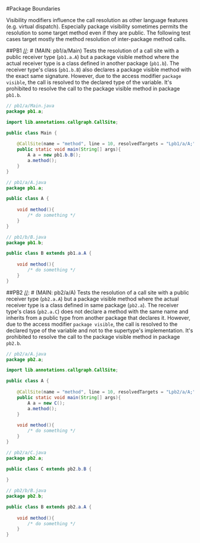 #Package Boundaries

Visibility modifiers influence the call resolution as other language features (e.g. virtual dispatch).
Especially package visibility sometimes permits the resolution to some target method even if they are
public. The following test cases target mostly the method resolution of inter-package method calls.

##PB1
[//]: # (MAIN: pb1/a/Main)
Tests the resolution of a call site with a public receiver type (```pb1.a.A```) but a package visible method where the
actual receiver type is a class defined in another package (```pb1.b```). The receiver type's class
(```pb1.b.B```) also declares a package visible method with the exact same signature. However,
due to the access modifier ```package visible```, the call is resolved to the declared type of the
variable. It's prohibited to resolve the call to the package visible method in package ```pb1.b```. 
```java
// pb1/a/Main.java
package pb1.a;

import lib.annotations.callgraph.CallSite;

public class Main {
    
    @CallSite(name = "method", line = 10, resolvedTargets = "Lpb1/a/A;", prohibitedTargets = "Lpb1/b/B;")
    public static void main(String[] args){
        A a = new pb1.b.B();
        a.method();
    }   
}
```
```java
// pb1/a/A.java
package pb1.a;

public class A {
    
    void method(){
        /* do something */
    }
}
```
```java
// pb1/b/B.java
package pb1.b;

public class B extends pb1.a.A {
    
    void method(){
        /* do something */
    }
}
```
[//]: # (END)

##PB2
[//]: # (MAIN: pb2/a/A)
Tests the resolution of a call site with a public receiver type (```pb2.a.A```) but a package visible method where the
actual receiver type is a class defined in same package (```pb2.a```). The receiver type's class
(```pb2.a.C```) does not declare a method with the same name and inherits from a public type from another
package that declares it. However, due to the access modifier ```package visible```, the call is resolved
to the declared type of the variable and not to the supertype's implementation. 
It's prohibited to resolve the call to the package visible method in package ```pb2.b```. 
```java
// pb2/a/A.java
package pb2.a;

import lib.annotations.callgraph.CallSite;

public class A {
    
    @CallSite(name = "method", line = 10, resolvedTargets = "Lpb2/a/A;", prohibitedTargets = "Lpb2/b/B;")
    public static void main(String[] args){
        A a = new C();
        a.method();
    }
    
    void method(){
        /* do something */
    }
}
```
```java
// pb2/a/C.java
package pb2.a;

public class C extends pb2.b.B {
    
}
```
```java
// pb2/b/B.java
package pb2.b;

public class B extends pb2.a.A {
    
    void method(){
        /* do something */
    }
}
```
[//]: # (END)